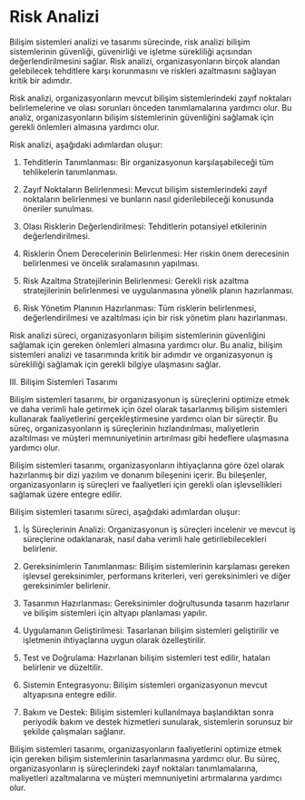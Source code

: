 # Risk Analizi

Bilişim sistemleri analizi ve tasarımı sürecinde, risk analizi bilişim sistemlerinin güvenliği, güvenirliği ve işletme sürekliliği açısından değerlendirilmesini sağlar. Risk analizi, organizasyonların birçok alandan gelebilecek tehditlere karşı korunmasını ve riskleri azaltmasını sağlayan kritik bir adımdır.

Risk analizi, organizasyonların mevcut bilişim sistemlerindeki zayıf noktaları belirlemelerine ve olası sorunları önceden tanımlamalarına yardımcı olur. Bu analiz, organizasyonların bilişim sistemlerinin güvenliğini sağlamak için gerekli önlemleri almasına yardımcı olur.

Risk analizi, aşağıdaki adımlardan oluşur:

1.  Tehditlerin Tanımlanması: Bir organizasyonun karşılaşabileceği tüm tehlikelerin tanımlanması.
    
2.  Zayıf Noktaların Belirlenmesi: Mevcut bilişim sistemlerindeki zayıf noktaların belirlenmesi ve bunların nasıl giderilebileceği konusunda öneriler sunulması.
    
3.  Olası Risklerin Değerlendirilmesi: Tehditlerin potansiyel etkilerinin değerlendirilmesi.
    
4.  Risklerin Önem Derecelerinin Belirlenmesi: Her riskin önem derecesinin belirlenmesi ve öncelik sıralamasının yapılması.
    
5.  Risk Azaltma Stratejilerinin Belirlenmesi: Gerekli risk azaltma stratejilerinin belirlenmesi ve uygulanmasına yönelik planın hazırlanması.
    
6.  Risk Yönetim Planının Hazırlanması: Tüm risklerin belirlenmesi, değerlendirilmesi ve azaltılması için bir risk yönetim planı hazırlanması.
    

Risk analizi süreci, organizasyonların bilişim sistemlerinin güvenliğini sağlamak için gereken önlemleri almasına yardımcı olur. Bu analiz, bilişim sistemleri analizi ve tasarımında kritik bir adımdır ve organizasyonun iş sürekliliği sağlamak için gerekli bilgiye ulaşmasını sağlar.

III. Bilişim Sistemleri Tasarımı

Bilişim sistemleri tasarımı, bir organizasyonun iş süreçlerini optimize etmek ve daha verimli hale getirmek için özel olarak tasarlanmış bilişim sistemleri kullanarak faaliyetlerini gerçekleştirmesine yardımcı olan bir süreçtir. Bu süreç, organizasyonların iş süreçlerinin hızlandırılması, maliyetlerin azaltılması ve müşteri memnuniyetinin artırılması gibi hedeflere ulaşmasına yardımcı olur.

Bilişim sistemleri tasarımı, organizasyonların ihtiyaçlarına göre özel olarak hazırlanmış bir dizi yazılım ve donanım bileşenini içerir. Bu bileşenler, organizasyonların iş süreçleri ve faaliyetleri için gerekli olan işlevsellikleri sağlamak üzere entegre edilir.

Bilişim sistemleri tasarımı süreci, aşağıdaki adımlardan oluşur:

1.  İş Süreçlerinin Analizi: Organizasyonun iş süreçleri incelenir ve mevcut iş süreçlerine odaklanarak, nasıl daha verimli hale getirilebilecekleri belirlenir.
    
2.  Gereksinimlerin Tanımlanması: Bilişim sistemlerinin karşılaması gereken işlevsel gereksinimler, performans kriterleri, veri gereksinimleri ve diğer gereksinimler belirlenir.
    
3.  Tasarımın Hazırlanması: Gereksinimler doğrultusunda tasarım hazırlanır ve bilişim sistemleri için altyapı planlaması yapılır.
    
4.  Uygulamanın Geliştirilmesi: Tasarlanan bilişim sistemleri geliştirilir ve işletmenin ihtiyaçlarına uygun olarak özelleştirilir.
    
5.  Test ve Doğrulama: Hazırlanan bilişim sistemleri test edilir, hataları belirlenir ve düzeltilir.
    
6.  Sistemin Entegrasyonu: Bilişim sistemleri organizasyonun mevcut altyapısına entegre edilir.
    
7.  Bakım ve Destek: Bilişim sistemleri kullanılmaya başlandıktan sonra periyodik bakım ve destek hizmetleri sunularak, sistemlerin sorunsuz bir şekilde çalışmaları sağlanır.
    

Bilişim sistemleri tasarımı, organizasyonların faaliyetlerini optimize etmek için gereken bilişim sistemlerinin tasarlanmasına yardımcı olur. Bu süreç, organizasyonların iş süreçlerindeki zayıf noktaları tanımlamalarına, maliyetleri azaltmalarına ve müşteri memnuniyetini artırmalarına yardımcı olur.
